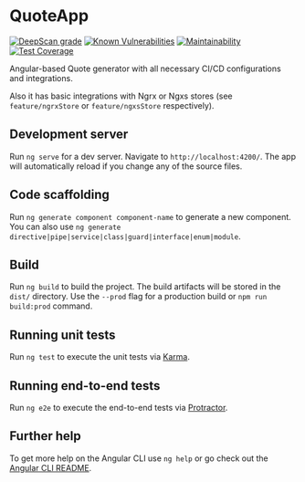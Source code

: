 # QuoteApp

[![DeepScan grade](https://deepscan.io/api/teams/7984/projects/10118/branches/135987/badge/grade.svg)](https://deepscan.io/dashboard#view=project&tid=7984&pid=10118&bid=135987)
[![Known Vulnerabilities](https://snyk.io/test/github/boale/ngQuote/badge.svg?targetFile=package.json)](https://snyk.io/test/github/boale/ngQuote?targetFile=package.json)
[![Maintainability](https://api.codeclimate.com/v1/badges/a99a88d28ad37a79dbf6/maintainability)](https://codeclimate.com/github/codeclimate/codeclimate/maintainability)
[![Test Coverage](https://api.codeclimate.com/v1/badges/a99a88d28ad37a79dbf6/test_coverage)](https://codeclimate.com/github/codeclimate/codeclimate/test_coverage)

Angular-based Quote generator with all necessary CI/CD configurations and integrations. 

Also it has basic integrations with Ngrx or Ngxs stores (see `feature/ngrxStore` or `feature/ngxsStore` respectively). 

## Development server

Run `ng serve` for a dev server. Navigate to `http://localhost:4200/`. The app will automatically reload if you change any of the source files.

## Code scaffolding

Run `ng generate component component-name` to generate a new component. You can also use `ng generate directive|pipe|service|class|guard|interface|enum|module`.

## Build

Run `ng build` to build the project. The build artifacts will be stored in the `dist/` directory.
Use the `--prod` flag for a production build or `npm run build:prod` command.

## Running unit tests

Run `ng test` to execute the unit tests via [Karma](https://karma-runner.github.io).

## Running end-to-end tests

Run `ng e2e` to execute the end-to-end tests via [Protractor](http://www.protractortest.org/).

## Further help

To get more help on the Angular CLI use `ng help` or go check out the [Angular CLI README](https://github.com/angular/angular-cli/blob/master/README.md).
